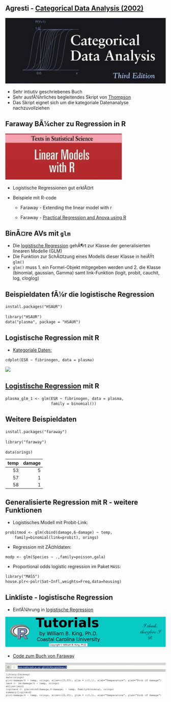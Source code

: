 Agresti - [Categorical Data Analysis (2002)](https://mathdept.iut.ac.ir/sites/mathdept.iut.ac.ir/files/AGRESTI.PDF)
-------------------------------------------------------------------------------------------------------------------

![](https://github.com/Japhilko/IntroR/raw/master/2017/slides/figure/CDAagresti.PNG)

-   Sehr intiutiv geschriebenes Buch
-   Sehr ausfÃ¼hrliches begleitendes Skript von
    [Thompson](http://statweb.stanford.edu/~owen/courses/306a/Splusdiscrete2.pdf)
-   Das Skript eignet sich um die kategoriale Datenanalyse
    nachzuvollziehen

Faraway BÃ¼cher zu Regression in R
----------------------------------

![](https://github.com/Japhilko/IntroR/raw/master/2017/slides/figure/Faraway.PNG)

-   Logistische Regressionen gut erklÃ¤rt
-   Beispiele mit R-code

    -   Faraway - Extending the linear model with r

    -   Faraway - [Practical Regression and Anova using
        R](https://cran.r-project.org/doc/contrib/Faraway-PRA.pdf)

BinÃ¤re AVs mit `glm`
---------------------

-   Die [logistische Regression](http://data.princeton.edu/R/glms.html)
    gehÃ¶rt zur Klasse der generalisierten linearen Modelle (GLM)
-   Die Funktion zur SchÃ¤tzung eines Modells dieser Klasse in heiÃŸt
    `glm()`
-   `glm()` muss 1. ein Formel-Objekt mitgegeben werden und 2. die
    Klasse (binomial, gaussian, Gamma) samt link-Funktion (logit,
    probit, cauchit, log, cloglog)

Beispieldaten fÃ¼r die logistische Regression
---------------------------------------------

    install.packages("HSAUR")

    library("HSAUR")
    data("plasma", package = "HSAUR")

Logistische Regression mit R
----------------------------

-   [Kategoriale
    Daten:](http://homepage.univie.ac.at/herbert.nagel/KategorialeDaten.pdf)

<!-- -->

    cdplot(ESR ~ fibrinogen, data = plasma)

![](..\logreg_files/figure-markdown_strict/unnamed-chunk-4-1.png)

[Logistische Regression](http://ww2.coastal.edu/kingw/statistics/R-tutorials/logistic.html) mit R
-------------------------------------------------------------------------------------------------

    plasma_glm_1 <- glm(ESR ~ fibrinogen, data = plasma, 
                        family = binomial())

Weitere Beispieldaten
---------------------

    install.packages("faraway")

    library("faraway")

    data(orings)

<table>
<thead>
<tr class="header">
<th align="right">temp</th>
<th align="right">damage</th>
</tr>
</thead>
<tbody>
<tr class="odd">
<td align="right">53</td>
<td align="right">5</td>
</tr>
<tr class="even">
<td align="right">57</td>
<td align="right">1</td>
</tr>
<tr class="odd">
<td align="right">58</td>
<td align="right">1</td>
</tr>
</tbody>
</table>

Generalisierte Regression mit R - weitere Funktionen
----------------------------------------------------

-   Logistisches Modell mit Probit-Link:

<!-- -->

    probitmod <- glm(cbind(damage,6-damage) ~ temp, 
        family=binomial(link=probit), orings)

-   Regression mit ZÃ¤hldaten:

<!-- -->

    modp <- glm(Species ~ .,family=poisson,gala)

-   Proportional odds logistic regression im Paket `MASS`:

<!-- -->

    library("MASS")
    house.plr<-polr(Sat~Infl,weights=Freq,data=housing)

Linkliste - logistische Regression
----------------------------------

-   EinfÃ¼hrung in [logistische
    Regression](http://ww2.coastal.edu/kingw/statistics/R-tutorials/logistic.html)

![](https://github.com/Japhilko/IntroR/raw/master/2017/slides/figure/Rtutorials.PNG)

-   [Code zum Buch von
    Faraway](http://www.maths.bath.ac.uk/~jjf23/ELM/scripts/binary.R)

![](https://github.com/Japhilko/IntroR/raw/master/2017/slides/figure/orings.PNG)
